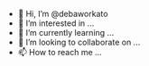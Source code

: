 - 👋 Hi, I’m @debaworkato
- 👀 I’m interested in ...
- 🌱 I’m currently learning ...
- 💞️ I’m looking to collaborate on ...
- 📫 How to reach me ...

<!---
debaworkato/debaworkato is a ✨ special ✨ repository because its `README.md` (this file) appears on your GitHub profile.
You can click the Preview link to take a look at your changes.
--->
